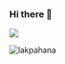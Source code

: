 ### Hi there 👋
![](https://komarev.com/ghpvc/?username=lakpahana)
<p><img align="left" src="https://github-readme-stats.vercel.app/api/top-langs?username=lakpahana&show_icons=true&locale=en&layout=compact" alt="lakpahana" /></p>

<!--
**lakpahana/lakpahana** is a ✨ _special_ ✨ repository because its `README.md` (this file) appears on your GitHub profile.

Here are some ideas to get you started:

- 🔭 I’m currently working on ...
- 🌱 I’m currently learning ...
- 👯 I’m looking to collaborate on ...
- 🤔 I’m looking for help with ...
- 💬 Ask me about ...
- 📫 How to reach me: ...
- 😄 Pronouns: ...
- ⚡ Fun fact: ...
-->
